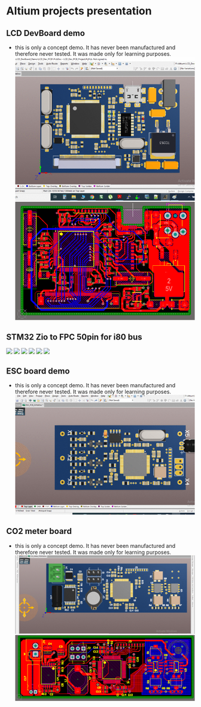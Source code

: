 # Altium projects presentation

## LCD DevBoard demo
* this is only a concept demo. It has never been manufactured and therefore never tested. It was made only for learning purposes.
![](LCD_DevBoard_Demo/images/LCDdevBoardGif.gif)
![](LCD_DevBoard_Demo/images/LCDdevBoard.png)

## STM32 Zio to FPC 50pin for i80 bus
<img src="LCD_DevBoard_Demo/images/20200810_013005.jpg" width="300"> <img src="LCD_DevBoard_Demo/images/20200810_013012.jpg" width="300"> 
<img src="LCD_DevBoard_Demo/images/20200810_013026.jpg" width="300"> <img src="LCD_DevBoard_Demo/images/20200810_013036.jpg" width="300"> 
<img src="LCD_DevBoard_Demo/images/20200810_013057.jpg" width="300"> <img src="LCD_DevBoard_Demo/images/20200810_013225.jpg" width="300"> 


## ESC board demo
* this is only a concept demo. It has never been manufactured and therefore never tested. It was made only for learning purposes.
![](ESC_Demo/images/ESCgif.gif)

## CO2 meter board
* this is only a concept demo. It has never been manufactured and therefore never tested. It was made only for learning purposes. 
![](CO2_Meter_Demo/images/co2meterGif.gif)
![](CO2_Meter_Demo/images/co2meter.png)
